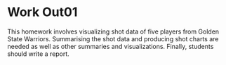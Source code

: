 # Work Out01

This homework involves visualizing shot data of five players from Golden State Warriors. Summarising the shot data and producing shot charts are needed as well as other summaries and visualizations. Finally, students should write a report.